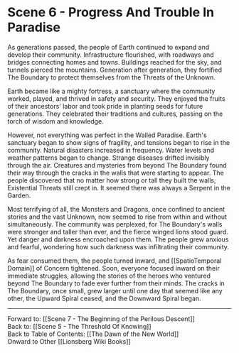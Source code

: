 # Scene 6 - Progress And Trouble In Paradise

As generations passed, the people of Earth continued to expand and develop their community. Infrastructure flourished, with roadways and bridges connecting homes and towns. Buildings reached for the sky, and tunnels pierced the mountains. Generation after generation, they fortified The Boundary to protect themselves from the Threats of the Unknown.

Earth became like a mighty fortress, a sanctuary where the community worked, played, and thrived in safety and security. They enjoyed the fruits of their ancestors' labor and took pride in planting seeds for future generations. They celebrated their traditions and cultures, passing on the torch of wisdom and knowledge.

However, not everything was perfect in the Walled Paradise. Earth's sanctuary began to show signs of fragility, and tensions began to rise in the community. Natural disasters increased in frequency. Water levels and weather patterns began to change. Strange diseases drifted invisibly through the air. Creatures and mysteries from beyond The Boundary found their way through the cracks in the walls that were starting to appear. The people discovered that no matter how strong or tall they built the walls, Existential Threats still crept in. It seemed there was always a Serpent in the Garden. 

Most terrifying of all, the Monsters and Dragons, once confined to ancient stories and the vast Unknown, now seemed to rise from within and without simultaneously. The community was perplexed, for The Boundary's walls were stronger and taller than ever, and the fierce winged lions stood guard. Yet danger and darkness encroached upon them. The people grew anxious and fearful, wondering how such darkness was infiltrating their community.

As fear consumed them, the people turned inward, and [[SpatioTemporal Domain]] of Concern tightened. Soon, everyone focused inward on their immediate struggles, allowing the stories of the heroes who ventured beyond The Boundary to fade ever further from their minds. The cracks in The Boundary, once small, grew larger until one day that seemed like any other, the Upward Spiral ceased, and the Downward Spiral began.   

___
Forward to: [[Scene 7 - The Beginning of the Perilous Descent]]  
Back to: [[Scene 5 - The Threshold Of Knowing]]  
Back to Table of Contents: [[The Dawn of the New World]]  
Onward to Other [[Lionsberg Wiki Books]]  